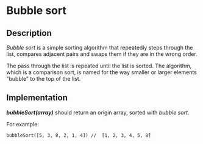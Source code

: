 # Bubble sort

## Description

_Bubble sort_ is a simple sorting algorithm that repeatedly steps through the list, compares adjacent pairs and swaps them if they are in the wrong order.  
  
The pass through the list is repeated until the list is sorted. The algorithm, which is a comparison sort, is named for the way smaller or larger elements "bubble" to the top of the list.

## Implementation

**_bubbleSort(array)_** should return an origin array, sorted with _bubble sort_.

For example:

```
bubbleSort([5, 3, 8, 2, 1, 4]) //  [1, 2, 3, 4, 5, 8]
```
